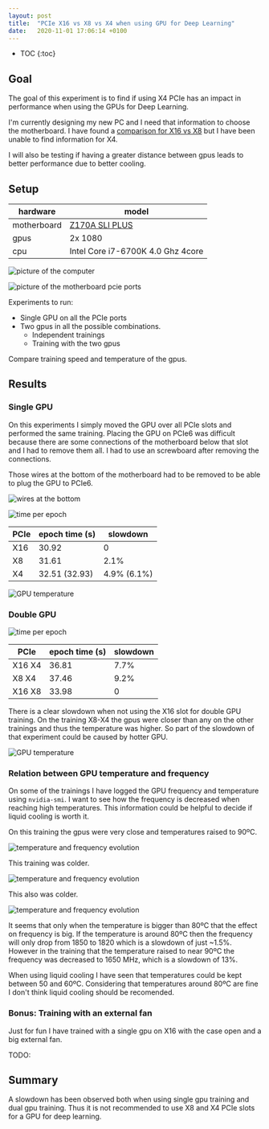 ```yaml
---
layout: post
title:  "PCIe X16 vs X8 vs X4 when using GPU for Deep Learning"
date:   2020-11-01 17:06:14 +0100
---
```


* TOC
{:toc}

## Goal

The goal of this experiment is to find if using X4 PCIe has an impact in performance when using the GPUs for Deep Learning.

I'm currently designing my new PC and I need that information to choose the motherboard. I have found a [comparison for X16 vs X8](https://www.pugetsystems.com/labs/hpc/PCIe-X16-vs-X8-with-4-x-Titan-V-GPUs-for-Machine-Learning-1167/#pcie-x16-vs-x8-vgg-in-keras-tensorflow-disk-streaming-25000-images-brtitan-v-gpus-br-training-time-for-4-epochs)
but I have been unable to find information for X4.

I will also be testing if having a greater distance between gpus leads to better performance due to better cooling.

## Setup

| hardware    | model                                                                |
|-------------|----------------------------------------------------------------------|
| motherboard | [Z170A SLI PLUS](https://es.msi.com/Motherboard/Z170A-SLI-PLUS.html) |
| gpus        | 2x 1080                                                              |
| cpu         | Intel Core i7-6700K 4.0 Ghz 4core                                    |

![picture of the computer](/res/2020-11-03-18-28-37.png)

![picture of the motherboard pcie ports](/res/2020-11-02-10-36-31.png)

Experiments to run:

* Single GPU on all the PCIe ports
* Two gpus in all the possible combinations.
  * Independent trainings
  * Training with the two gpus

Compare training speed and temperature of the gpus.

## Results

### Single GPU

On this experiments I simply moved the GPU over all PCIe slots and performed the same training.
Placing the GPU on PCIe6 was difficult because there are some connections of the motherboard below
that slot and I had to remove them all. I had to use an screwboard after removing the connections.

Those wires at the bottom of the motherboard had to be removed to be able to plug the GPU to PCIe6.

![wires at the bottom](/res/2020-11-03-18-29-08.png)

![time per epoch](/res/2020-11-03-15-33-10.png)

| PCIe | epoch time (s) | slowdown    |
|------|----------------|-------------|
| X16  | 30.92          | 0           |
| X8   | 31.61          | 2.1%        |
| X4   | 32.51 (32.93)  | 4.9% (6.1%) |

![GPU temperature](/res/2020-11-03-15-41-47.png)

### Double GPU

![time per epoch](/res/2020-11-03-15-48-04.png)

| PCIe   | epoch time (s) | slowdown |
|--------|----------------|----------|
| X16 X4 | 36.81          | 7.7%     |
| X8 X4  | 37.46          | 9.2%     |
| X16 X8 | 33.98          | 0        |

There is a clear slowdown when not using the X16 slot for double GPU training.
On the training X8-X4 the gpus were closer than any on the other trainings and
thus the temperature was higher. So part of the slowdown of that experiment could
be caused by hotter GPU.

![GPU temperature](/res/2020-11-03-15-50-50.png)

### Relation between GPU temperature and frequency

On some of the trainings I have logged the GPU frequency and temperature using `nvidia-smi`. I want
to see how the frequency is decreased when reaching high temperatures. This information could be helpful
to decide if liquid cooling is worth it.

On this training the gpus were very close and temperatures raised to 90ºC.

![temperature and frequency evolution](/res/2020-11-03-18-17-57.png)

This training was colder.

![temperature and frequency evolution](/res/2020-11-03-18-18-17.png)

This also was colder.

![temperature and frequency evolution](/res/2020-11-03-18-18-35.png)

It seems that only when the temperature is bigger than 80ºC that the effect on frequency is big.
If the temperature is around 80ºC then the frequency will only drop from 1850 to 1820 which is a slowdown
of just ~1.5%. However in the training that the temperature raised to near 90ºC the frequency was
decreased to 1650 MHz, which is a slowdown of 13%.

When using liquid cooling I have seen that temperatures could be kept between 50 and 60ºC. Considering
that temperatures around 80ºC are fine I don't think liquid cooling should be recomended.

### Bonus: Training with an external fan

Just for fun I have trained with a single gpu on X16 with the case open and a big external fan.

TODO:

## Summary

A slowdown has been observed both when using single gpu training and dual gpu training.
Thus it is not recommended to use X8 and X4 PCIe slots for a GPU for deep learning.
